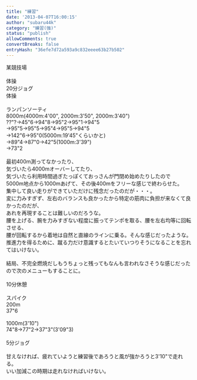 ```yaml
---
title: "練習"
date: '2013-04-07T16:00:15'
author: "subaru44k"
category: "練習(強)"
status: "publish"
allowComments: true
convertBreaks: false
entryHash: "36efe7d72a593a9c832eeee63b27b502"
---
```

某競技場<br>
<br>
体操<br>
20分ジョグ<br>
体操<br>
<br>
ランパンソーティ<br>
8000m(4000m:4'00", 2000m:3'50", 2000m:3'40")<br>
??"?→45"6→94"8→95"2→95"1→94"5<br>
→95"5→95"5→95"4→95"5→94"5<br>
→142"6→95"0(5000m:19'45"くらいかと)<br>
→89"4→87"0→42"5(1000m:3'39")<br>
→73"2<br>
<br>
最初400m測ってなかったり、<br>
気づいたら4000mオーバーしてたり、<br>
気づいたら利用時間過ぎたっぽくておっさんが門閉め始めたりしたので<br>
5000m地点から1000mあげて、その後400mをフリーな感じで終わらせた。<br>
集中して良い走りができていただけに残念だったのだが・・・。<br>
変に力みすぎず、左右のバランスも良かったから特定の筋肉に負担が来なくて良かったのだが、<br>
あれを再現することは難しいのだろうな。<br>
腰を上げる、腕を力みすぎない程度に振ってテンポを取る、腰を左右均等に回転させる、<br>
腰が回転するから着地は自然と直線のラインに乗る。そんな感じだったような。<br>
推進力を得るために、蹴る力だけ意識するとたいていつりそうになることを忘れてはいけない。<br>
<br>
結局、不完全燃焼だしもうちょっと残ってもなんも言われなさそうな感じだったので次のメニューもすることに。<br>
<br>
10分休憩<br>
<br>
スパイク<br>
200m<br>
37"6<br>
<br>
1000m(3'10")<br>
74"8→77"2→37"3"(3'09"3)<br>
<br>
5分ジョグ<br>
<br>
甘えなければ、疲れていようと練習後であろうと風が強かろうと3'10"で走れる。<br>
いい加減この時期は走れなければいけない。
